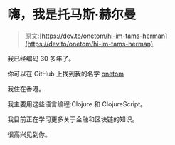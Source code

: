 # 嗨，我是托马斯·赫尔曼

> 原文:[https://dev.to/onetom/hi-im-tams-herman](https://dev.to/onetom/hi-im-tams-herman)

我已经编码 30 多年了。

你可以在 GitHub 上找到我的名字 [onetom](https://github.com/onetom)

我住在香港。

我主要用这些语言编程:Clojure 和 ClojureScript。

我目前正在学习更多关于金融和区块链的知识。

很高兴见到你。
